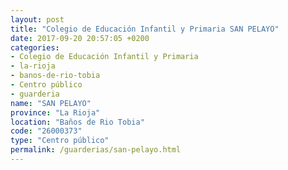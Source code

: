 ```yaml
---
layout: post
title: "Colegio de Educación Infantil y Primaria SAN PELAYO"
date: 2017-09-20 20:57:05 +0200
categories:
- Colegio de Educación Infantil y Primaria
- la-rioja
- banos-de-rio-tobia
- Centro público
- guarderia
name: "SAN PELAYO"
province: "La Rioja"
location: "Baños de Rio Tobia"
code: "26000373"
type: "Centro público"
permalink: /guarderias/san-pelayo.html
---
```

